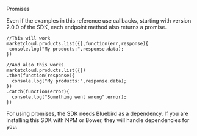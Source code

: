 Promises

Even if the examples in this reference use callbacks, starting with version 2.0.0 of the SDK, each endpoint method also returns a promise.

```
//This will work
marketcloud.products.list({},function(err,response){
 console.log("My products:",response.data);
})

//And also this works
marketcloud.products.list({})
.then(function(response){
  console.log("My products:",response.data);
})
.catch(function(error){
  console.log("Something went wrong",error);
})

```

For using promises, the SDK needs Bluebird as a dependency. If you are installing this SDK with NPM or Bower, they will handle dependencies for you.
